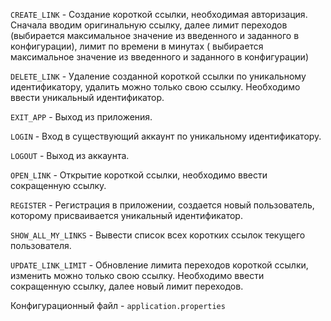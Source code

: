 `CREATE_LINK` - Создание короткой ссылки, необходимая авторизация. Сначала вводим оригинальную ссылку, далее лимит
переходов (выбирается максимальное значение из введенного и заданного в конфигурации), лимит по времени в минутах (
выбирается максимальное значение из введенного и заданного в конфигурации)

`DELETE_LINK` - Удаление созданной короткой ссылки по уникальному идентификатору, удалить можно только свою ссылку.
Необходимо ввести уникальный идентификатор.

`EXIT_APP` - Выход из приложения.

`LOGIN` - Вход в существующий аккаунт по уникальному идентификатору.

`LOGOUT` - Выход из аккаунта.

`OPEN_LINK` - Открытие короткой ссылки, необходимо ввести сокращенную ссылку.

`REGISTER` - Регистрация в приложении, создается новый пользователь, которому присваивается уникальный идентификатор.

`SHOW_ALL_MY_LINKS` - Вывести список всех коротких ссылок текущего пользователя.

`UPDATE_LINK_LIMIT` - Обновление лимита переходов короткой ссылки, изменить можно только свою ссылку. Необходимо ввести
сокращенную ссылку, далее новый лимит переходов.

Конфигурационный файл - `application.properties`